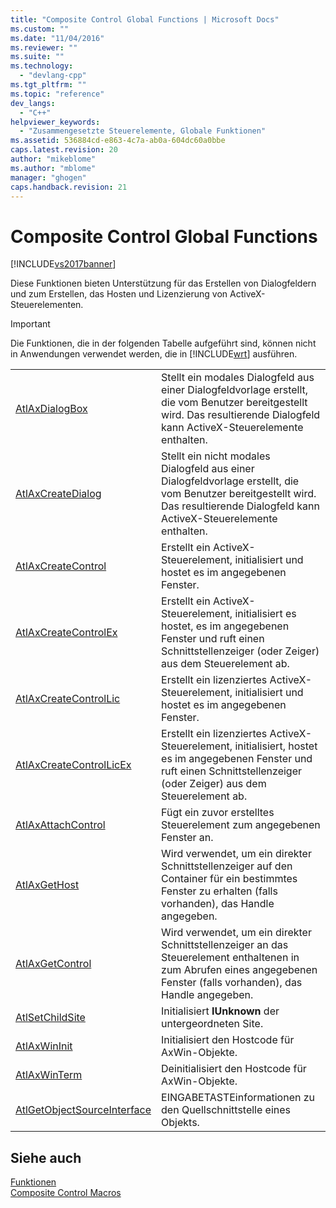 ```yaml
---
title: "Composite Control Global Functions | Microsoft Docs"
ms.custom: ""
ms.date: "11/04/2016"
ms.reviewer: ""
ms.suite: ""
ms.technology: 
  - "devlang-cpp"
ms.tgt_pltfrm: ""
ms.topic: "reference"
dev_langs: 
  - "C++"
helpviewer_keywords: 
  - "Zusammengesetzte Steuerelemente, Globale Funktionen"
ms.assetid: 536884cd-e863-4c7a-ab0a-604dc60a0bbe
caps.latest.revision: 20
author: "mikeblome"
ms.author: "mblome"
manager: "ghogen"
caps.handback.revision: 21
---
```

# Composite Control Global Functions
[!INCLUDE[vs2017banner](../../assembler/inline/includes/vs2017banner.md)]

Diese Funktionen bieten Unterstützung für das Erstellen von Dialogfeldern und zum Erstellen, das Hosten und Lizenzierung von ActiveX\-Steuerelementen.  
  
> [!IMPORTANT]
>  Die Funktionen, die in der folgenden Tabelle aufgeführt sind, können nicht in Anwendungen verwendet werden, die in [!INCLUDE[wrt](../../atl/reference/includes/wrt_md.md)] ausführen.  
  
|||  
|-|-|  
|[AtlAxDialogBox](../Topic/AtlAxDialogBox.md)|Stellt ein modales Dialogfeld aus einer Dialogfeldvorlage erstellt, die vom Benutzer bereitgestellt wird.  Das resultierende Dialogfeld kann ActiveX\-Steuerelemente enthalten.|  
|[AtlAxCreateDialog](../Topic/AtlAxCreateDialog.md)|Stellt ein nicht modales Dialogfeld aus einer Dialogfeldvorlage erstellt, die vom Benutzer bereitgestellt wird.  Das resultierende Dialogfeld kann ActiveX\-Steuerelemente enthalten.|  
|[AtlAxCreateControl](../Topic/AtlAxCreateControl.md)|Erstellt ein ActiveX\-Steuerelement, initialisiert und hostet es im angegebenen Fenster.|  
|[AtlAxCreateControlEx](../Topic/AtlAxCreateControlEx.md)|Erstellt ein ActiveX\-Steuerelement, initialisiert es hostet, es im angegebenen Fenster und ruft einen Schnittstellenzeiger \(oder Zeiger\) aus dem Steuerelement ab.|  
|[AtlAxCreateControlLic](../Topic/AtlAxCreateControlLic.md)|Erstellt ein lizenziertes ActiveX\-Steuerelement, initialisiert und hostet es im angegebenen Fenster.|  
|[AtlAxCreateControlLicEx](../Topic/AtlAxCreateControlLicEx.md)|Erstellt ein lizenziertes ActiveX\-Steuerelement, initialisiert, hostet es im angegebenen Fenster und ruft einen Schnittstellenzeiger \(oder Zeiger\) aus dem Steuerelement ab.|  
|[AtlAxAttachControl](../Topic/AtlAxAttachControl.md)|Fügt ein zuvor erstelltes Steuerelement zum angegebenen Fenster an.|  
|[AtlAxGetHost](../Topic/AtlAxGetHost.md)|Wird verwendet, um ein direkter Schnittstellenzeiger auf den Container für ein bestimmtes Fenster zu erhalten \(falls vorhanden\), das Handle angegeben.|  
|[AtlAxGetControl](../Topic/AtlAxGetControl.md)|Wird verwendet, um ein direkter Schnittstellenzeiger an das Steuerelement enthaltenen in zum Abrufen eines angegebenen Fenster \(falls vorhanden\), das Handle angegeben.|  
|[AtlSetChildSite](../Topic/AtlSetChildSite.md)|Initialisiert **IUnknown** der untergeordneten Site.|  
|[AtlAxWinInit](../Topic/AtlAxWinInit.md)|Initialisiert den Hostcode für AxWin\-Objekte.|  
|[AtlAxWinTerm](../Topic/AtlAxWinTerm.md)|Deinitialisiert den Hostcode für AxWin\-Objekte.|  
|[AtlGetObjectSourceInterface](../Topic/AtlGetObjectSourceInterface.md)|EINGABETASTEinformationen zu den Quellschnittstelle eines Objekts.|  
  
## Siehe auch  
 [Funktionen](../../atl/reference/atl-functions.md)   
 [Composite Control Macros](../../atl/reference/composite-control-macros.md)